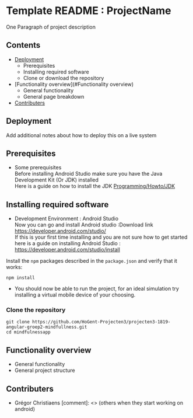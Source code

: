 # Template README : ProjectName

One Paragraph of project description

## Contents
- [Deployment](#Deployment)
    - Prerequisites
    - Installing required software
    - Clone or download the repository
- [Functionality overview](#Functionality overview)
    - General functionality
    - General page breakdown
- [Contributers](#Contributers)

## Deployment

Add additional notes about how to deploy this on a live system

## Prerequisites
* Some prerequisites  
    Before installing Android Studio make sure you have the Java Development Kit (Or JDK) installed  
    Here is a guide on how to install the JDK [Programming/Howto/JDK](https://www3.ntu.edu.sg/home/ehchua/programming/howto/JDK_HowTo.html)

## Installing required software
* Development Environment : Android Studio  
    Now you can go and install Android studio :Download link https://developer.android.com/studio/  
    If this is your first time installing and you are not sure how to get started  
    here is a guide on installing Android Studio : https://developer.android.com/studio/install  

Install the `npm` packages described in the `package.json` and verify that it works:

```shell
npm install
```
* You should now be able to run the project, for an ideal simulation try installing a virtual mobile device of your choosing.

### Clone the repository

```shell
git clone https://github.com/HoGent-Projecten3/projecten3-1819-angular-groep2-mindfullness.git
cd mindfulnessapp
```
## Functionality overview
* General functionality
* General project structure

## Contributers
* Grégor Christiaens
[comment]: <> (others when they start working on android)
